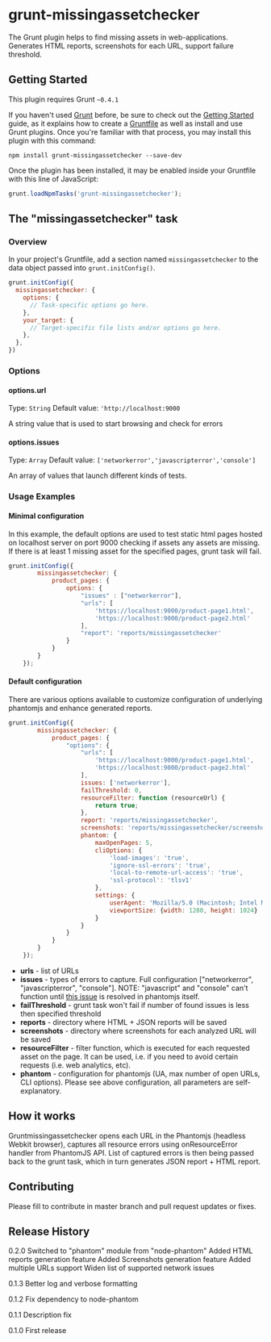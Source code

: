 # grunt-missingassetchecker

The Grunt plugin helps to find missing assets in web-applications. Generates HTML reports, screenshots for each URL, support failure threshold.

## Getting Started
This plugin requires Grunt `~0.4.1`

If you haven't used [Grunt](http://gruntjs.com/) before, be sure to check out the [Getting Started](http://gruntjs.com/getting-started) guide, as it explains how to create a [Gruntfile](http://gruntjs.com/sample-gruntfile) as well as install and use Grunt plugins. Once you're familiar with that process, you may install this plugin with this command:

```shell
npm install grunt-missingassetchecker --save-dev
```

Once the plugin has been installed, it may be enabled inside your Gruntfile with this line of JavaScript:

```js
grunt.loadNpmTasks('grunt-missingassetchecker');
```

## The "missingassetchecker" task

### Overview
In your project's Gruntfile, add a section named `missingassetchecker` to the data object passed into `grunt.initConfig()`.

```js
grunt.initConfig({
  missingassetchecker: {
    options: {
      // Task-specific options go here.
    },
    your_target: {
      // Target-specific file lists and/or options go here.
    },
  },
})
```

### Options

#### options.url
Type: `String`
Default value: `'http://localhost:9000`

A string value that is used to start browsing and check for errors

#### options.issues
Type: `Array`
Default value: `['networkerror','javascripterror','console']`

An array of values that launch different kinds of tests.

### Usage Examples

#### Minimal configuration
In this example, the default options are used to test static html pages hosted on localhost server on port 9000 checking if assets any assets are missing. If there is at least 1 missing asset for the specified pages, grunt task will fail.

```js
grunt.initConfig({
        missingassetchecker: {
            product_pages: {
                options: {
                    "issues" : ["networkerror"],
                    "urls": [
                        'https://localhost:9000/product-page1.html',
                        'https://localhost:9000/product-page2.html'
                    ],
                    "report": 'reports/missingassetchecker'
                }
            }
        }
    });
```


#### Default configuration
There are various options available to customize configuration of underlying phantomjs and enhance generated reports.

```js
grunt.initConfig({
        missingassetchecker: {
            product_pages: {
                "options": {
                    "urls": [
                        'https://localhost:9000/product-page1.html',
                        'https://localhost:9000/product-page2.html'
                    ],
                    issues: ['networkerror'],
                    failThreshold: 0,
                    resourceFilter: function (resourceUrl) {
                        return true;
                    },
                    report: 'reports/missingassetchecker',
                    screenshots: 'reports/missingassetchecker/screenshots',
                    phantom: {
                        maxOpenPages: 5,
                        cliOptions: {
                            'load-images': 'true',
                            'ignore-ssl-errors': 'true',
                            'local-to-remote-url-access': 'true',
                            'ssl-protocol': 'tlsv1'
                        },
                        settings: {
                            userAgent: 'Mozilla/5.0 (Macintosh; Intel Mac OS X 10_9_4) AppleWebKit/537.36 (KHTML, like Gecko) Chrome/36.0.1985.125 Safari/537.36',
                            viewportSize: {width: 1280, height: 1024}
                        }
                    }
                }
            }
        }
    });
```

 - **urls** - list of URLs
 - **issues**  - types of errors to capture. Full configuration ["networkerror", "javascripterror", "console"]. NOTE:  "javascript" and "console" can't function until [this issue](https://github.com/sgentle/phantomjs-node/issues/287) is resolved in phantomjs itself.
 - **failThreshold** - grunt task won't fail if number of found issues is less then specified threshold
 - **reports** - directory where HTML + JSON reports will be saved
 - **screenshots** - directory where screenshots for each analyzed URL will be saved
 - **resourceFilter** - filter function, which is executed for each requested asset on the page. It can be used, i.e. if you need to avoid certain requests (i.e. web analytics, etc). 
 - **phantom** - configuration for phantomjs (UA, max number of open URLs,  CLI options). Please see above configuration, all parameters are self-explanatory.


## How it works
Gruntmissingassetchecker opens each URL in the Phantomjs (headless Webkit browser), captures all resource errors using onResourceError handler from PhantomJS API. List of captured errors is then being passed back to the grunt task, which in turn generates JSON report + HTML report. 

## Contributing
Please fill to contribute in master branch and pull request updates or fixes.

## Release History
0.2.0
Switched to "phantom" module from "node-phantom"
Added HTML reports generation feature
Added Screenshots generation feature
Added multiple URLs support
Widen list of supported network issues

0.1.3
Better log and verbose formatting

0.1.2
Fix dependency to node-phantom

0.1.1
Description fix

0.1.0
First release
